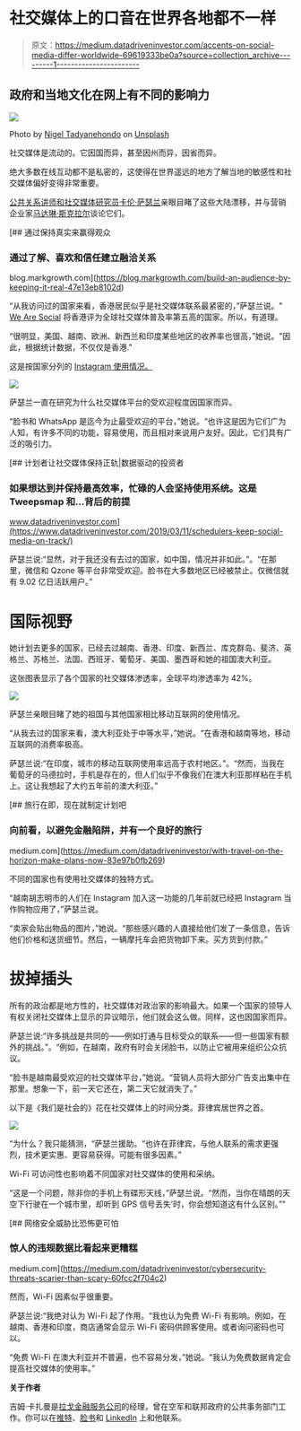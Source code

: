 # 社交媒体上的口音在世界各地都不一样

> 原文：<https://medium.datadriveninvestor.com/accents-on-social-media-differ-worldwide-69619333be0a?source=collection_archive---------1----------------------->

## 政府和当地文化在网上有不同的影响力

![](img/78c13fcdfa9301540fdeaa6469e2ef0b.png)

Photo by [Nigel Tadyanehondo](https://unsplash.com/@nxvision?utm_source=medium&utm_medium=referral) on [Unsplash](https://unsplash.com?utm_source=medium&utm_medium=referral)

社交媒体是流动的。它因国而异，甚至因州而异，因省而异。

绝大多数在线互动都不是私密的，这使得在世界遥远的地方了解当地的敏感性和社交媒体偏好变得非常重要。

[公共关系讲师和社交媒体研究员卡伦·萨瑟兰](https://twitter.com/kesutherland777/)亲眼目睹了这些大陆漂移，并与营销企业家[马达琳·斯克拉尔](https://twitter.com/MadalynSklar)谈论它们。

[](https://blog.markgrowth.com/build-an-audience-by-keeping-it-real-47e13eb8102d) [## 通过保持真实来赢得观众

### 通过了解、喜欢和信任建立融洽关系

blog.markgrowth.com](https://blog.markgrowth.com/build-an-audience-by-keeping-it-real-47e13eb8102d) 

“从我访问过的国家来看，香港居民似乎是社交媒体联系最紧密的，”萨瑟兰说。" [We Are Social](https://wearesocial.com/us/) 将香港评为全球社交媒体普及率第五高的国家。所以，有道理。

“很明显，美国、越南、欧洲、新西兰和印度某些地区的收养率也很高，”她说。"因此，根据统计数据，不仅仅是香港."

这是按国家分列的 [Instagram 使用情况。](https://www.statista.com/statistics/578364/countries-with-most-instagram-users/)

![](img/62577350bb014b6cb246ee50d15bde29.png)

萨瑟兰一直在研究为什么社交媒体平台的受欢迎程度因国家而异。

“脸书和 WhatsApp 是迄今为止最受欢迎的平台，”她说。“也许这是因为它们广为人知，有许多不同的功能，容易使用，而且相对来说用户友好。因此，它们具有广泛的吸引力。

[](https://www.datadriveninvestor.com/2019/03/11/schedulers-keep-social-media-on-track/) [## 计划者让社交媒体保持正轨|数据驱动的投资者

### 如果想达到并保持最高效率，忙碌的人会坚持使用系统。这是 Tweepsmap 和…背后的前提

www.datadriveninvestor.com](https://www.datadriveninvestor.com/2019/03/11/schedulers-keep-social-media-on-track/) 

萨瑟兰说:“显然，对于我还没有去过的国家，如中国，情况并非如此。”。“在那里，微信和 Qzone 等平台非常受欢迎。脸书在大多数地区已经被禁止。仅微信就有 9.02 亿日活跃用户。”

# 国际视野

她计划去更多的国家，已经去过越南、香港、印度、新西兰、库克群岛、斐济、英格兰、苏格兰、法国、西班牙、葡萄牙、美国、墨西哥和她的祖国澳大利亚。

这张图表显示了各个国家的社交媒体渗透率，全球平均渗透率为 42%。

![](img/930c1256101c6ee0edb28197c13a5f97.png)

萨瑟兰亲眼目睹了她的祖国与其他国家相比移动互联网的使用情况。

“从我去过的国家来看，澳大利亚处于中等水平，”她说。“在香港和越南等地，移动互联网的消费率极高。

萨瑟兰说:“在印度，城市的移动互联网使用率远高于农村地区。”。“然而，当我在葡萄牙的马德拉时，手机是存在的，但人们似乎不像我们在澳大利亚那样粘在手机上。这让我想起了大约五年前的澳大利亚。”

[](https://medium.com/datadriveninvestor/with-travel-on-the-horizon-make-plans-now-83e97b0fb269) [## 旅行在即，现在就制定计划吧

### 向前看，以避免金融陷阱，并有一个良好的旅行

medium.com](https://medium.com/datadriveninvestor/with-travel-on-the-horizon-make-plans-now-83e97b0fb269) 

不同的国家也有使用社交媒体的独特方式。

“越南胡志明市的人们在 Instagram 加入这一功能的几年前就已经把 Instagram 当作购物应用了，”萨瑟兰说。

“卖家会贴出物品的图片，”她说。“那些感兴趣的人直接给他们发了一条信息，告诉他们价格和送货细节。然后，一辆摩托车会把货物卸下来。买方货到付款。”

# 拔掉插头

所有的政治都是地方性的，社交媒体对政治家的影响最大。如果一个国家的领导人有权关闭社交媒体上显示的异议暗示，他们就会这么做。同样，这也因国家而异。

萨瑟兰说:“许多挑战是共同的——例如打通与目标受众的联系——但一些国家有额外的挑战。”。“例如，在越南，政府有时会关闭脸书，以防止它被用来组织公众抗议。

“脸书是越南最受欢迎的社交媒体平台，”她说。“营销人员将大部分广告支出集中在那里。想象一下，前一天它还在，第二天它就消失了。”

以下是《我们是社会的》花在社交媒体上的时间分类。菲律宾居世界之首。

![](img/895af6ac6dc74abdb1d604363d842a72.png)

“为什么？我只能猜测，“萨瑟兰援助。“也许在菲律宾，与他人联系的需求更强烈，技术更实惠、更容易获得。可能有很多因素。”

Wi-Fi 可访问性也影响着不同国家对社交媒体的使用和采纳。

“这是一个问题，除非你的手机上有碟形天线，”萨瑟兰说。“然而，当你在晴朗的天空下行驶在一个城市里，却听到 GPS 信号丢失’时，你会想知道这有什么区别。”"

[](https://medium.com/datadriveninvestor/cybersecurity-threats-scarier-than-scary-60fcc2f704c2) [## 网络安全威胁比恐怖更可怕

### 惊人的违规数据比看起来更糟糕

medium.com](https://medium.com/datadriveninvestor/cybersecurity-threats-scarier-than-scary-60fcc2f704c2) 

然而，Wi-Fi 因素似乎很重要。

萨瑟兰说:“我绝对认为 Wi-Fi 起了作用。“我也认为免费 Wi-Fi 有影响。例如，在越南、香港和印度，商店通常会显示 Wi-Fi 密码供顾客使用。或者询问密码也可以。

“免费 Wi-Fi 在澳大利亚并不普遍，也不容易分发，”她说。“我认为免费数据肯定会提高社交媒体的使用率。”

**关于作者**

吉姆·卡扎曼是[拉戈金融服务公司](http://largofinancialservices.com)的经理，曾在空军和联邦政府的公共事务部门工作。你可以在[推特](https://twitter.com/JKatzaman)、[脸书](https://www.facebook.com/jim.katzaman)和 [LinkedIn](https://www.linkedin.com/in/jim-katzaman-33641b21/) 上和他联系。